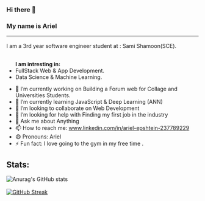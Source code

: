 ### Hi there 👋
### My name is Ariel <hr>

<p>
  I am a 3rd year software engineer student at : Sami Shamoon(SCE). <br> <br>
  <ul> <strong>I am intresting in: </strong>
  <li> FullStack Web & App Development. </li>
  <li> Data Science & Machine Learning. </li>
  </ul>
</p>

- 🔭 I’m currently working on Building a Forum web for Collage and Universities Students.
- 🌱 I’m currently learning JavaScript & Deep Learning (ANN)
- 👯 I’m looking to collaborate on Web Development
- 🤔 I’m looking for help with Finding my first job in the industry
- 💬 Ask me about Anything
- 📫 How to reach me: www.linkedin.com/in/ariel-epshtein-237789229
- 😄 Pronouns: Ariel
- ⚡ Fun fact: I love going to the gym in my free time .

## Stats:

![Anurag's GitHub stats](https://github-readme-stats.vercel.app/api?username=ArielEps&show_icons=true&theme=dracula) <br> <br>
[![GitHub Streak](http://github-readme-streak-stats.herokuapp.com?user=ArielEps&theme=dracula&date_format=M%20j%5B%2C%20Y%5D)](https://git.io/streak-stats) <br> <br>

